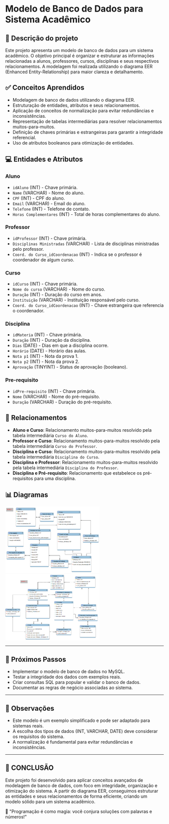 # Modelo de Banco de Dados para Sistema Acadêmico

## 📝 Descrição do projeto

Este projeto apresenta um modelo de banco de dados para um sistema acadêmico. O objetivo principal é organizar e estruturar as informações relacionadas a alunos, professores, cursos, disciplinas e seus respectivos relacionamentos. A modelagem foi realizada utilizando o diagrama EER (Enhanced Entity-Relationship) para maior clareza e detalhamento.

## ✅ Conceitos Aprendidos

- Modelagem de banco de dados utilizando o diagrama EER.
- Estruturação de entidades, atributos e seus relacionamentos.
- Aplicação de conceitos de normalização para evitar redundâncias e inconsistências.
- Representação de tabelas intermediárias para resolver relacionamentos muitos-para-muitos.
- Definição de chaves primárias e estrangeiras para garantir a integridade referencial.
- Uso de atributos booleanos para otimização de entidades.

## 💻 Entidades e Atributos

### Aluno
- `idAluno` (INT) - Chave primária.
- `Name` (VARCHAR) - Nome do aluno.
- `CPF` (INT) - CPF do aluno.
- `Email` (VARCHAR) - Email do aluno.
- `Telefone` (INT) - Telefone de contato.
- `Horas Complementares` (INT) - Total de horas complementares do aluno.

### Professor
- `idProfessor` (INT) - Chave primária.
- `Disciplinas Ministradas` (VARCHAR) - Lista de disciplinas ministradas pelo professor.
- `Coord. do Curso_idCoordenacao` (INT) - Indica se o professor é coordenador de algum curso.

### Curso
- `idCurso` (INT) - Chave primária.
- `Nome do curso` (VARCHAR) - Nome do curso.
- `Duração` (INT) - Duração do curso em anos.
- `Instituição` (VARCHAR) - Instituição responsável pelo curso.
- `Coord. do Curso_idCoordenacao` (INT) - Chave estrangeira que referencia o coordenador.

### Disciplina
- `idMateria` (INT) - Chave primária.
- `Duração` (INT) - Duração da disciplina.
- `Dias` (DATE) - Dias em que a disciplina ocorre.
- `Horário` (DATE) - Horário das aulas.
- `Nota p1` (INT) - Nota da prova 1.
- `Nota p2` (INT) - Nota da prova 2.
- `Aprovação` (TINYINT) - Status de aprovação (booleano).

### Pre-requisito
- `idPre-requisito` (INT) - Chave primária.
- `Nome` (VARCHAR) - Nome do pré-requisito.
- `Duração` (VARCHAR) - Duração do pré-requisito.

## 🤝 Relacionamentos

- **Aluno e Curso**: Relacionamento muitos-para-muitos resolvido pela tabela intermediária `Curso do Aluno`.
- **Professor e Curso**: Relacionamento muitos-para-muitos resolvido pela tabela intermediária `Curso do Professor`.
- **Disciplina e Curso**: Relacionamento muitos-para-muitos resolvido pela tabela intermediária `Disciplina do Curso`.
- **Disciplina e Professor**: Relacionamento muitos-para-muitos resolvido pela tabela intermediária `Disciplina do Professor`.
- **Disciplina e Pré-requisito**: Relacionamento que estabelece os pré-requisitos para uma disciplina.

## 📊 Diagramas
<img alt="Diagrama EER" src="./diagram-eer-model1.png" width="300px" height="210px">
<img alt="Diagrama EER" src="./diagram-eer-model2.png" width="300px" height="210px">

---

## 🦶 Próximos Passos

- Implementar o modelo de banco de dados no MySQL.
- Testar a integridade dos dados com exemplos reais.
- Criar consultas SQL para popular e validar o banco de dados.
- Documentar as regras de negócio associadas ao sistema.

---

## 👀 Observações

- Este modelo é um exemplo simplificado e pode ser adaptado para sistemas reais.
- A escolha dos tipos de dados (INT, VARCHAR, DATE) deve considerar os requisitos do sistema.
- A normalização é fundamental para evitar redundâncias e inconsistências.

---

## 🏁 CONCLUSÃO

Este projeto foi desenvolvido para aplicar conceitos avançados de modelagem de banco de dados, com foco em integridade, organização e otimização do sistema. A partir do diagrama EER, conseguimos estruturar as entidades e seus relacionamentos de forma eficiente, criando um modelo sólido para um sistema acadêmico.

🤖 "Programação é como magia: você conjura soluções com palavras e números!"
